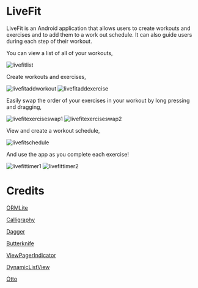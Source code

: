 LiveFit
=======

LiveFit is an Android application that allows users to create workouts and exercises and to add them to a work out schedule. It can also guide users during each step of their workout.

You can view a list of all of your workouts,

![livefitlist](https://cloud.githubusercontent.com/assets/4675165/5624123/04f52640-952e-11e4-81f1-86e5cc6873fd.png)

Create workouts and exercises,

![livefitaddworkout](https://cloud.githubusercontent.com/assets/4675165/5624115/e5199c16-952d-11e4-90ab-9e1cb01cff73.png)
![livefitaddexercise](https://cloud.githubusercontent.com/assets/4675165/5624136/60f58606-952e-11e4-8bd1-65057b7bc696.png)

Easily swap the order of your exercises in your workout by long pressing and dragging,

![livefitexerciseswap1](https://cloud.githubusercontent.com/assets/4675165/5624137/60fd6c0e-952e-11e4-98e9-51bc2438f3d9.png)
![livefitexerciseswap2](https://cloud.githubusercontent.com/assets/4675165/5624139/610023fe-952e-11e4-956b-a6cd7fccf413.png)

View and create a workout schedule,

![livefitschedule](https://cloud.githubusercontent.com/assets/4675165/5624040/24c1a130-952c-11e4-9ca7-9980d1bade63.png)

And use the app as you complete each exercise!

![livefittimer1](https://cloud.githubusercontent.com/assets/4675165/5624166/c5694b5e-952e-11e4-9914-d94c65c194a3.png)
![livefittimer2](https://cloud.githubusercontent.com/assets/4675165/5624165/c568fbcc-952e-11e4-9dd9-9a870c82bd84.png)

Credits
=======

[ORMLite][1]

[Calligraphy][2]

[Dagger][3]

[Butterknife][4]

[ViewPagerIndicator][5]

[DynamicListView][6]

[Otto][7]

[1]: http://ormlite.com/
[2]: https://github.com/chrisjenx/Calligraphy
[3]: https://github.com/square/dagger
[4]: https://github.com/JakeWharton/butterknife
[5]: https://github.com/JakeWharton/Android-ViewPagerIndicator
[6]: https://www.youtube.com/watch?v=_BZIvjMgH-Q
[7]: https://github.com/square/otto


